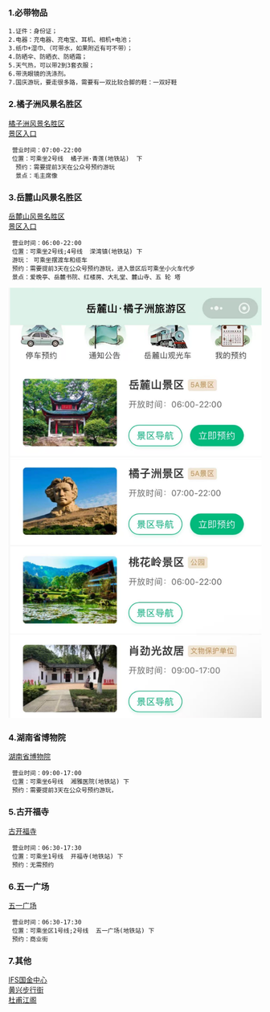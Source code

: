 
### 1.必带物品
```text
1.证件：身份证；
2.电器：充电器、充电宝、耳机、相机+电池；
3.纸巾+湿巾、（可带水，如果附近有可不带）；
4.防晒伞、防晒衣、防晒霜；
5.天气热，可以带2到3套衣服；
6.带洗眼镜的洗涤剂。
7.国庆游玩，要走很多路，需要有一双比较合脚的鞋：一双好鞋
```


### 2.橘子洲风景名胜区
[橘子洲风景名胜区](https://surl.amap.com/2puPu0qF2iG)<br>
[景区入口](https://surl.amap.com/2oRPT8yeaex)<br>
```text
 营业时间：07:00-22:00 
 位置：可乘坐2号线  橘子洲·青莲(地铁站)  下
  预约：需要提前3天在公众号预约游玩
  景点：毛主席像
```

### 3.岳麓山风景名胜区
[岳麓山风景名胜区](https://surl.amap.com/6PNgniLCfWW)<br>
[景区入口](https://surl.amap.com/2oRPT8yeaex)<br>
```text
 营业时间：06:00-22:00 
 位置：可乘坐2号线;4号线  溁湾镇(地铁站) 下
 游玩： 可乘坐摆渡车和缆车
 预约：需要提前3天在公众号预约游玩，进入景区后可乘坐小火车代步
 景点：爱晚亭、岳麓书院、红楼房、大礼堂、麓山寺、五 轮 塔
```
![](README_IMAGE/001.png)

### 4.湖南省博物院
[湖南省博物院](https://surl.amap.com/idtN8Bz1p3wG)
```text
 营业时间：09:00-17:00  
 位置：可乘坐6号线  湘雅医院(地铁站) 下
 预约：需要提前3天在公众号预约游玩，
```

###  5.古开福寺
[古开福寺](https://surl.amap.com/6cCSEmv1qcyD)
```text
 营业时间：06:30-17:30  
 位置：可乘坐1号线  开福寺(地铁站) 下
 预约：无需预约
```

### 6.五一广场
[五一广场](https://surl.amap.com/6cCSEmv1qcyD)
```text
 营业时间：06:30-17:30  
 位置：可乘坐区1号线;2号线  五一广场(地铁站) 下
 预约：商业街
```

### 7.其他
[IFS国金中心](https://surl.amap.com/193ouTFT3rZ)<br>
[黄兴步行街](https://surl.amap.com/f5expVGw7TU)<br>
[杜甫江阁](https://surl.amap.com/2XaGaATl5rB)<br>
